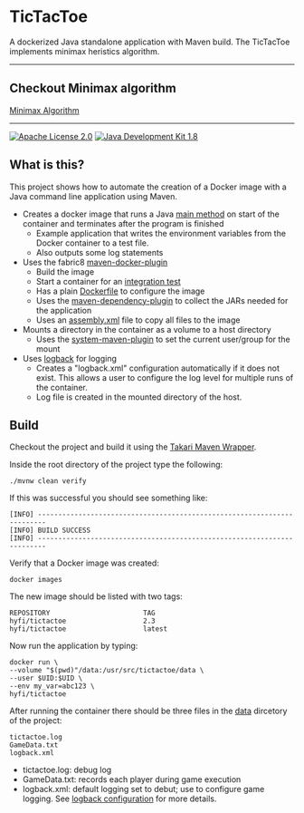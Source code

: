 # TicTacToe

[//]: # (--module-path=/Users/dalexander/SynologyDrive/Repos/TicTacToe/javafx/javafx-sdk-18.0.1/lib --add-modules=javafx.controls)
[//]: # (--module-path=/Users/dalexander/SynologyDrive/Repos/TicTacToe/javafx/javafx-sdk-18.0.1/lib --add-modules=javafx.controls,javafx.fxml)
A dockerized Java standalone application with Maven build. The TicTacToe implements minimax heristics algorithm. 


---

## Checkout Minimax algorithm

[Minimax Algorithm](index.php "Minimax Algorithm")


---

[![Apache License 2.0](https://img.shields.io/hexpm/l/plug.svg)](https://www.apache.org/licenses/LICENSE-2.0.html)
[![Java Development Kit 1.8](https://img.shields.io/badge/JDK-1.8-green.svg)](http://www.oracle.com/technetwork/java/javase/downloads/jdk8-downloads-2133151.html)


## What is this?
This project shows how to automate the creation of a Docker image with a Java command line application using Maven.

- Creates a docker image that runs a Java [main method](src/main/java/com/hyfi/tictactoe/HelloWorld.java) on start of the container and terminates after the program is finished
  - Example application that writes the environment variables from the Docker container to a test file.
  - Also outputs some log statements
- Uses the fabric8 [maven-docker-plugin](https://github.com/fabric8io/docker-maven-plugin)
  - Build the image
  - Start a container for an [integration test](src/test/java/com/hyfi/tictactoe/HelloWorldIT.java)
  - Has a plain [Dockerfile](src/main/docker/Dockerfile) to configure the image
  - Uses the [maven-dependency-plugin](https://maven.apache.org/plugins/maven-dependency-plugin/) to collect the JARs needed for the application
  - Uses an [assembly.xml](src/main/assembly.xml) file to copy all files to the image 
- Mounts a directory in the container as a volume to a host directory
  - Uses the [system-maven-plugin](https://github.com/fuin/system-maven-plugin) to set the current user/group for the mount  
- Uses [logback](https://logback.qos.ch/) for logging
  - Creates a "logback.xml" configuration automatically if it does not exist. This allows a user to configure the log level for multiple runs of the container. 
  - Log file is created in the mounted directory of the host.

## Build
Checkout the project and build it using the [Takari Maven Wrapper](https://github.com/takari/maven-wrapper).

Inside the root directory of the project type the following:

```
./mvnw clean verify
```

If this was successful you should see something like:

```
[INFO] ------------------------------------------------------------------------
[INFO] BUILD SUCCESS
[INFO] ------------------------------------------------------------------------
```

Verify that a Docker image was created:

```
docker images
```

The new image should be listed with two tags:

```
REPOSITORY                       TAG
hyfi/tictactoe                   2.3
hyfi/tictactoe                   latest
```

Now run the application by typing:

```
docker run \
--volume "$(pwd)"/data:/usr/src/tictactoe/data \
--user $UID:$UID \
--env my_var=abc123 \
hyfi/tictactoe
```

After running the container there should be three files in the [data](data) dircetory of the project:


```
tictactoe.log
GameData.txt
logback.xml
```

- tictactoe.log: debug log
- GameData.txt: records each player during game execution
- logback.xml: default logging set to debut; use to configure game logging. See [logback configuration](http://logback.qos.ch/manual/configuration.html) for more details.
